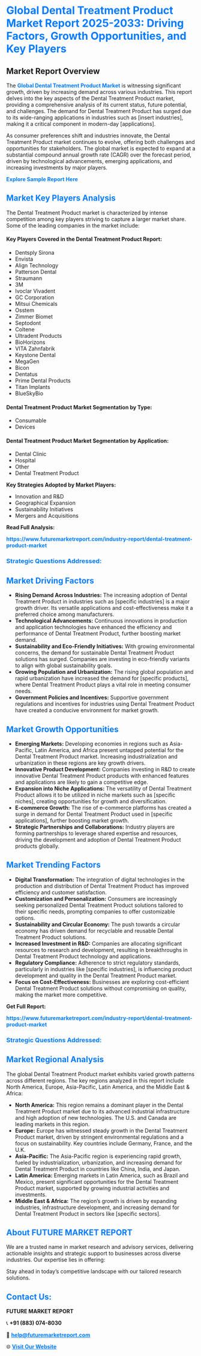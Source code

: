 <h1 style="color: #007BFF;">Global Dental Treatment Product Market Report 2025-2033: Driving Factors, Growth Opportunities, and Key Players</h1>

<section id="overview">
<h2>Market Report Overview</h2>
<p>The <a href="https://www.futuremarketreport.com/industry-report/dental-treatment-product-market" style="color: #007BFF; text-decoration: none;"><strong>Global Dental Treatment Product Market</strong></a> is witnessing significant growth, driven by increasing demand across various industries. This report delves into the key aspects of the Dental Treatment Product market, providing a comprehensive analysis of its current status, future potential, and challenges. The demand for Dental Treatment Product has surged due to its wide-ranging applications in industries such as [insert industries], making it a critical component in modern-day [applications].</p>
<p>As consumer preferences shift and industries innovate, the Dental Treatment Product market continues to evolve, offering both challenges and opportunities for stakeholders. The global market is expected to expand at a substantial compound annual growth rate (CAGR) over the forecast period, driven by technological advancements, emerging applications, and increasing investments by major players.</p>
</section>

<section id="overview">
<p><a href="https://www.futuremarketreport.com/request-sample/reportId=127157" style="color: #007BFF; text-decoration: none;"><strong>Explore Sample Report Here</strong></a></p>
</section>

<section id="key-players">
<h2 style="color: #007BFF;">Market Key Players Analysis</h2>
<p>The Dental Treatment Product market is characterized by intense competition among key players striving to capture a larger market share. Some of the leading companies in the market include:</p>
<h4>Key Players Covered in the Dental Treatment Product Report:</h4>
<ul><li>Dentsply Sirona</li><li>Envista</li><li>Align Technology</li><li>Patterson Dental</li><li>Straumann</li><li>3M</li><li>Ivoclar Vivadent</li><li>GC Corporation</li><li>Mitsui Chemicals</li><li>Osstem</li><li>Zimmer Biomet</li><li>Septodont</li><li>Coltene</li><li>Ultradent Products</li><li>BioHorizons</li><li>VITA Zahnfabrik</li><li>Keystone Dental</li><li>MegaGen</li><li>Bicon</li><li>Dentatus</li><li>Prime Dental Products</li><li>Titan Implants</li><li>BlueSkyBio</li></ul>
<h4>Dental Treatment Product Market Segmentation by Type:</h4>
<ul><li>Consumable</li><li>Devices</li></ul>

<h4>Dental Treatment Product Market Segmentation by Application:</h4>
<ul><li>Dental Clinic</li><li>Hospital</li><li>Other</li><li>Dental Treatment Product</li></ul>
<p><strong>Key Strategies Adopted by Market Players:</strong></p>
<ul>
<li>Innovation and R&D</li>
<li>Geographical Expansion</li>
<li>Sustainability Initiatives</li>
<li>Mergers and Acquisitions</li>
</ul>
</section>

<section>
<p><strong>Read Full Analysis: </strong></p><a href="https://www.futuremarketreport.com/industry-report/dental-treatment-product-market" style="color: #007BFF; text-decoration: none;"><strong>https://www.futuremarketreport.com/industry-report/dental-treatment-product-market</strong></a>
<h3 style="color: #007BFF;">Strategic Questions Addressed:</h3>
</section>

<section id="driving-factors">
<h2 style="color: #007BFF;">Market Driving Factors</h2>
<ul>
<li><strong>Rising Demand Across Industries:</strong> The increasing adoption of Dental Treatment Product in industries such as [specific industries] is a major growth driver. Its versatile applications and cost-effectiveness make it a preferred choice among manufacturers.</li>
<li><strong>Technological Advancements:</strong> Continuous innovations in production and application technologies have enhanced the efficiency and performance of Dental Treatment Product, further boosting market demand.</li>
<li><strong>Sustainability and Eco-Friendly Initiatives:</strong> With growing environmental concerns, the demand for sustainable Dental Treatment Product solutions has surged. Companies are investing in eco-friendly variants to align with global sustainability goals.</li>
<li><strong>Growing Population and Urbanization:</strong> The rising global population and rapid urbanization have increased the demand for [specific products], where Dental Treatment Product plays a vital role in meeting consumer needs.</li>
<li><strong>Government Policies and Incentives:</strong> Supportive government regulations and incentives for industries using Dental Treatment Product have created a conducive environment for market growth.</li>
</ul>
</section>

<section id="growth-opportunities">
<h2 style="color: #007BFF;">Market Growth Opportunities</h2>
<ul>
<li><strong>Emerging Markets:</strong> Developing economies in regions such as Asia-Pacific, Latin America, and Africa present untapped potential for the Dental Treatment Product market. Increasing industrialization and urbanization in these regions are key growth drivers.</li>
<li><strong>Innovative Product Development:</strong> Companies investing in R&D to create innovative Dental Treatment Product products with enhanced features and applications are likely to gain a competitive edge.</li>
<li><strong>Expansion into Niche Applications:</strong> The versatility of Dental Treatment Product allows it to be utilized in niche markets such as [specific niches], creating opportunities for growth and diversification.</li>
<li><strong>E-commerce Growth:</strong> The rise of e-commerce platforms has created a surge in demand for Dental Treatment Product used in [specific applications], further boosting market growth.</li>
<li><strong>Strategic Partnerships and Collaborations:</strong> Industry players are forming partnerships to leverage shared expertise and resources, driving the development and adoption of Dental Treatment Product products globally.</li>
</ul>
</section>

<section id="trending-factors">
<h2 style="color: #007BFF;">Market Trending Factors</h2>
<ul>
<li><strong>Digital Transformation:</strong> The integration of digital technologies in the production and distribution of Dental Treatment Product has improved efficiency and customer satisfaction.</li>
<li><strong>Customization and Personalization:</strong> Consumers are increasingly seeking personalized Dental Treatment Product solutions tailored to their specific needs, prompting companies to offer customizable options.</li>
<li><strong>Sustainability and Circular Economy:</strong> The push towards a circular economy has driven demand for recyclable and reusable Dental Treatment Product solutions.</li>
<li><strong>Increased Investment in R&D:</strong> Companies are allocating significant resources to research and development, resulting in breakthroughs in Dental Treatment Product technology and applications.</li>
<li><strong>Regulatory Compliance:</strong> Adherence to strict regulatory standards, particularly in industries like [specific industries], is influencing product development and quality in the Dental Treatment Product market.</li>
<li><strong>Focus on Cost-Effectiveness:</strong> Businesses are exploring cost-efficient Dental Treatment Product solutions without compromising on quality, making the market more competitive.</li>
</ul>
</section>

<section>
<p><strong>Get Full Report: </strong></p><a href="https://www.futuremarketreport.com/industry-report/dental-treatment-product-market" style="color: #007BFF; text-decoration: none;"><strong>https://www.futuremarketreport.com/industry-report/dental-treatment-product-market</strong></a>
<h3 style="color: #007BFF;">Strategic Questions Addressed:</h3>
</section>


<section id="regional-analysis">
<h2 style="color: #007BFF;">Market Regional Analysis</h2>
<p>The global Dental Treatment Product market exhibits varied growth patterns across different regions. The key regions analyzed in this report include North America, Europe, Asia-Pacific, Latin America, and the Middle East & Africa:</p>
<ul>
<li><strong>North America:</strong> This region remains a dominant player in the Dental Treatment Product market due to its advanced industrial infrastructure and high adoption of new technologies. The U.S. and Canada are leading markets in this region.</li>
<li><strong>Europe:</strong> Europe has witnessed steady growth in the Dental Treatment Product market, driven by stringent environmental regulations and a focus on sustainability. Key countries include Germany, France, and the U.K.</li>
<li><strong>Asia-Pacific:</strong> The Asia-Pacific region is experiencing rapid growth, fueled by industrialization, urbanization, and increasing demand for Dental Treatment Product in countries like China, India, and Japan.</li>
<li><strong>Latin America:</strong> Emerging markets in Latin America, such as Brazil and Mexico, present significant opportunities for the Dental Treatment Product market, supported by growing industrial activities and investments.</li>
<li><strong>Middle East & Africa:</strong> The region’s growth is driven by expanding industries, infrastructure development, and increasing demand for Dental Treatment Product in sectors like [specific sectors].</li>
</ul>
</section>

<footer>
<h2 style="color: #007BFF;">About FUTURE MARKET REPORT</h2>
<p>We are a trusted name in market research and advisory services, delivering actionable insights and strategic support to businesses across diverse industries. Our expertise lies in offering:</p>

<p>Stay ahead in today’s competitive landscape with our tailored research solutions.</p>

<h2 style="color: #007BFF;">Contact Us:</h2>
<p><strong>FUTURE MARKET REPORT</strong></p>
<p>📞 <strong>+91 (883) 074-8030</strong></p>
<p>📧 <strong><a href="mailto:help@futuremarketreport.com" style="color: #007BFF;">help@futuremarketreport.com</a></strong></p>
<p>🌐 <strong><a href="https://www.futuremarketreport.com/" style="color: #007BFF;">Visit Our Website</a></strong></p>
</footer>